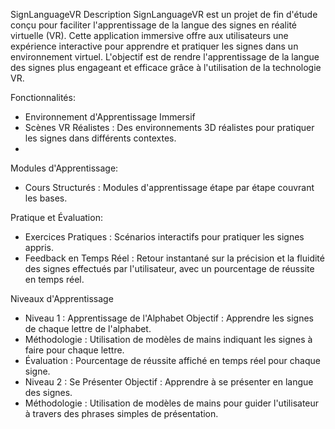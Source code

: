 SignLanguageVR
Description
SignLanguageVR est un projet de fin d'étude conçu pour faciliter l'apprentissage de la langue des signes en réalité virtuelle (VR).
Cette application immersive offre aux utilisateurs une expérience interactive pour apprendre et pratiquer les signes dans un environnement virtuel.
L'objectif est de rendre l'apprentissage de la langue des signes plus engageant et efficace grâce à l'utilisation de la technologie VR.

Fonctionnalités:
- Environnement d'Apprentissage Immersif
- Scènes VR Réalistes : Des environnements 3D réalistes pour pratiquer les signes dans différents contextes.
- 
Modules d'Apprentissage:
- Cours Structurés : Modules d'apprentissage étape par étape couvrant les bases.

Pratique et Évaluation:
- Exercices Pratiques : Scénarios interactifs pour pratiquer les signes appris.
- Feedback en Temps Réel : Retour instantané sur la précision et la fluidité des signes effectués par l'utilisateur, avec un pourcentage de réussite en temps réel.

Niveaux d'Apprentissage
- Niveau 1 : Apprentissage de l'Alphabet
    Objectif : Apprendre les signes de chaque lettre de l'alphabet.
- Méthodologie : Utilisation de modèles de mains indiquant les signes à faire pour chaque lettre.
- Évaluation : Pourcentage de réussite affiché en temps réel pour chaque signe.
- Niveau 2 : Se Présenter
    Objectif : Apprendre à se présenter en langue des signes.
- Méthodologie : Utilisation de modèles de mains pour guider l'utilisateur à travers des phrases simples de présentation.






